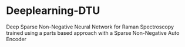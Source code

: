 # Deeplearning-DTU
Deep Sparse Non-Negative Neural Network for Raman Spectroscopy trained using a parts based approach with a Sparse Non-Negative Auto Encoder